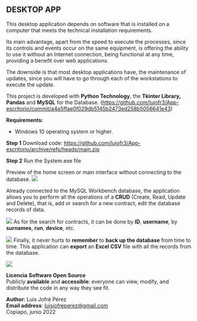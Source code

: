 ##  **DESKTOP APP**

This desktop application depends on software that is installed on a computer that meets the technical installation requirements.

Its main advantage, apart from the speed to execute the processes, since its controls and events occur on the same equipment, is offering the ability to use it without an Internet connection, being functional at any time, providing a benefit over web applications.

The downside is that most desktop applications have, the maintenance of updates, since you will have to go through each of the workstations to execute the update.

This project is developed with **Python Technology**, the **Tkinter Library, Pandas** and **MySQL** for the Database.
(https://github.com/lujofr3/App-escritorio/commit/a4a5ffae0f029db5145b2473ed258b5056641e43)

**Requirements:**
- Windows 10 operating system or higher.

**Step 1**
Download code: https://github.com/lujofr3/App-escritorio/archive/refs/heads/main.zip

**Step 2**
Run the System.exe file


Preview of the home screen or main interface without connecting to the database.
![](https://ibb.co/26xZxt3)

Already connected to the MySQL Workbench database, the application allows you to perform all the operations of a **CRUD** (Create, Read, Update and Delete), that is, add or search for a new contract, edit the database records of data.

![](https://i.postimg.cc/Wp6YJrqL/Captura2.png)
As for the search for contracts, it can be done by **ID**, **username**, by **surnames**, **run**, **device**, etc.

![](https://i.postimg.cc/D0yrGSRn/Captura3.png)
Finally, it never hurts to **remember** to **back up the database** from time to time. This application can **export** an **Excel CSV** file with all the records from the database.

![](https://i.postimg.cc/t4HgvKCV/Captura4.png)

**Licencia**
**Software Open Source**
<br>
Publicly **available** and **accessible**: everyone can view, modify, and distribute the code in any way they see fit.


**Author**: Luis Jofré Pérez
<br>
**Email address**: luisjofreperez@gmail.com
<br>
Copiapo, junio 2022
